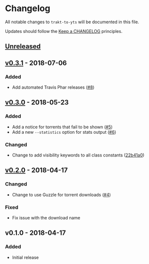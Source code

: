 # Changelog

All notable changes to `trakt-to-yts` will be documented in this file.

Updates should follow the [Keep a CHANGELOG](http://keepachangelog.com) principles.

## [Unreleased]

## [v0.3.1] - 2018-07-06

### Added
- Add automated Travis Phar releases ([#8](https://github.com/pxgamer/trakt-to-yts/issues/8))

## [v0.3.0] - 2018-05-23

### Added
- Add a notice for torrents that fail to be shown ([#5](https://github.com/pxgamer/trakt-to-yts/issues/5))
- Add a new `--statistics` option for stats output ([#6](https://github.com/pxgamer/trakt-to-yts/issues/6))

### Changed
- Change to add visibility keywords to all class constants ([22b41a0](https://github.com/pxgamer/trakt-to-yts/commit/22b41a0f017b60a0bc59bf11c2415d24a4f8c003))

## [v0.2.0] - 2018-04-17

### Changed
- Change to use Guzzle for torrent downloads ([#4](https://github.com/pxgamer/trakt-to-yts/issues/4))

### Fixed
- Fix issue with the download name

## v0.1.0 - 2018-04-17

### Added
- Initial release

[Unreleased]: https://github.com/pxgamer/trakt-to-yts/compare/master...develop
[v0.3.1]: https://github.com/pxgamer/trakt-to-yts/compare/v0.3.0...v0.3.1
[v0.3.0]: https://github.com/pxgamer/trakt-to-yts/compare/v0.2.0...v0.3.0
[v0.2.0]: https://github.com/pxgamer/trakt-to-yts/compare/v0.1.0...v0.2.0
